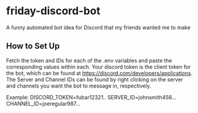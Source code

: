 # friday-discord-bot
A funny automated bot idea for Discord that my friends wanted me to make

## How to Set Up
Fetch the token and IDs for each of the .env variables and paste the corresponding values within each. Your discord token is the client token for the bot, which can be found at https://discord.com/developers/applications. The Server and Channel IDs can be found by right clicking on the server and channels you want the bot to message in, respectively.

Example:
DISCORD_TOKEN=fubar12321..
SERVER_ID=johnsmith456...
CHANNEL_ID=joeregular987...
